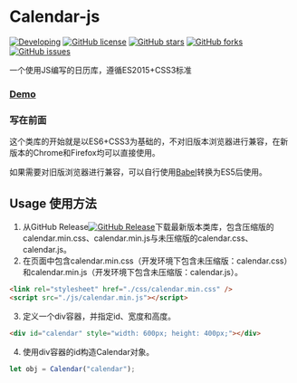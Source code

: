 # Calendar-js
[![Developing](https://img.shields.io/badge/Calendar--js-Developing-yellow.svg)](https://github.com/772807886/Calendar-js)
[![GitHub license](https://img.shields.io/badge/license-AGPL-blue.svg)](https://raw.githubusercontent.com/772807886/Calendar-js/master/LICENSE)
[![GitHub stars](https://img.shields.io/github/stars/772807886/Calendar-js.svg)](https://github.com/772807886/Calendar-js/stargazers)
[![GitHub forks](https://img.shields.io/github/forks/772807886/Calendar-js.svg)](https://github.com/772807886/Calendar-js/network)
[![GitHub issues](https://img.shields.io/github/issues/772807886/Calendar-js.svg)](https://github.com/772807886/Calendar-js/issues)

一个使用JS编写的日历库，遵循ES2015+CSS3标准

### [Demo](http://772807886.github.io/Calendar-js/demo.html)

### 写在前面
这个类库的开始就是以ES6+CSS3为基础的，不对旧版本浏览器进行兼容，在新版本的Chrome和Firefox均可以直接使用。

如果需要对旧版浏览器进行兼容，可以自行使用[Babel](https://babeljs.io/repl/)转换为ES5后使用。

## Usage 使用方法
1. 从GitHub Release[![GitHub Release](https://img.shields.io/github/release/772807886/Calendar-js.svg)](https://github.com/772807886/Calendar-js/releases)下载最新版本类库，包含压缩版的calendar.min.css、calendar.min.js与未压缩版的calendar.css、calendar.js。
2. 在页面中包含calendar.min.css（开发环境下包含未压缩版：calendar.css）和calendar.min.js（开发环境下包含未压缩版：calendar.js）。
```html
<link rel="stylesheet" href="./css/calendar.min.css" />
<script src="./js/calendar.min.js"></script>
```
3. 定义一个div容器，并指定id、宽度和高度。
```html
<div id="calendar" style="width: 600px; height: 400px;"></div>
```
4. 使用div容器的id构造Calendar对象。
```javascript
let obj = Calendar("calendar");
```
